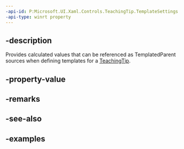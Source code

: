 ```yaml
---
-api-id: P:Microsoft.UI.Xaml.Controls.TeachingTip.TemplateSettings
-api-type: winrt property
---
```


## -description

Provides calculated values that can be referenced as TemplatedParent sources when defining templates for a [TeachingTip](teachingtip.md).

## -property-value

## -remarks

## -see-also

## -examples

